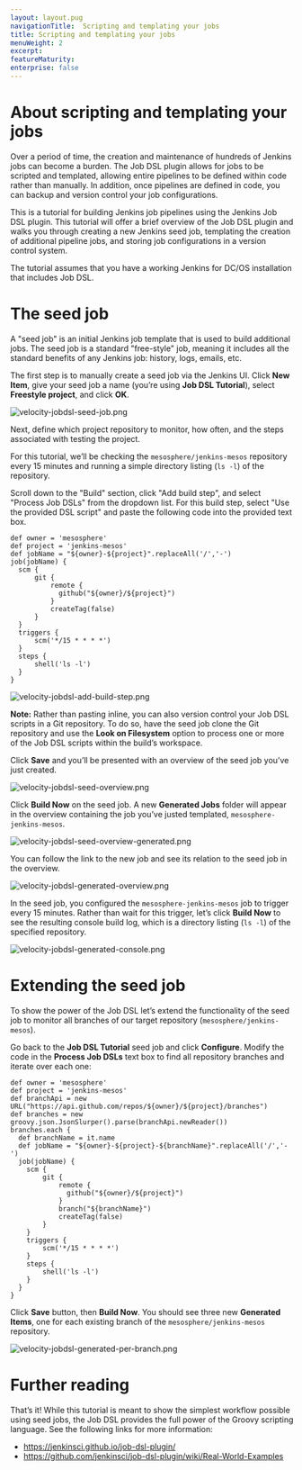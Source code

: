 ```yaml
---
layout: layout.pug
navigationTitle:  Scripting and templating your jobs
title: Scripting and templating your jobs
menuWeight: 2
excerpt:
featureMaturity:
enterprise: false
---
```

<h1>About scripting and templating your jobs</h1>

Over a period of time, the creation and maintenance of hundreds of Jenkins jobs can become a burden. The Job DSL plugin allows for jobs to be scripted and templated, allowing entire pipelines to be defined within code rather than manually. In addition, once pipelines are defined in code, you can backup and version control your job configurations.

This is a tutorial for building Jenkins job pipelines using the Jenkins Job DSL plugin. This tutorial will offer a brief overview of the Job DSL plugin and walks you through creating a new Jenkins seed job, templating the creation of additional pipeline jobs, and storing job configurations in a version control system.

The tutorial assumes that you have a working Jenkins for DC/OS installation that includes Job DSL.

<h1>The seed job</h1>

A "seed job" is an initial Jenkins job template that is used to build additional jobs. The seed job is a standard "free-style" job, meaning it includes all the standard benefits of any Jenkins job: history, logs, emails, etc.

The first step is to manually create a seed job via the Jenkins UI. Click <strong>New Item</strong>, give your seed job a name (you’re using <strong>Job DSL Tutorial</strong>), select <strong>Freestyle project</strong>, and click <strong>OK</strong>.

<img src="/service-docs/jenkins/img/velocity-jobdsl-seed-job.png" alt="velocity-jobdsl-seed-job.png" />

Next, define which project repository to monitor, how often, and the steps associated with testing the project.

For this tutorial, we’ll be checking the <code>mesosphere/jenkins-mesos</code> repository every 15 minutes and running a simple directory listing (<code>ls -l</code>) of the repository.

Scroll down to the "Build" section, click "Add build step", and select "Process Job DSLs" from the dropdown list. For this build step, select "Use the provided DSL script" and paste the following code into the provided text box.

<pre><code>def owner = 'mesosphere'
def project = 'jenkins-mesos'
def jobName = "${owner}-${project}".replaceAll('/','-')
job(jobName) {
  scm {
      git {
          remote {
            github("${owner}/${project}")
          }
          createTag(false)
      }
  }
  triggers {
      scm('*/15 * * * *')
  }
  steps {
      shell('ls -l')
  }
}
</code></pre>

<img src="/service-docs/jenkins/img/velocity-jobdsl-add-build-step.png" alt="velocity-jobdsl-add-build-step.png" />

<strong>Note:</strong> Rather than pasting inline, you can also version control your Job DSL scripts in a Git repository. To do so, have the seed job clone the Git repository and use the <strong>Look on Filesystem</strong> option to process one or more of the Job DSL scripts within the build’s workspace.

Click <strong>Save</strong> and you’ll be presented with an overview of the seed job you’ve just created.

<img src="/service-docs/jenkins/img/velocity-jobdsl-seed-overview.png" alt="velocity-jobdsl-seed-overview.png" />

Click <strong>Build Now</strong> on the seed job. A new <strong>Generated Jobs</strong> folder will appear in the overview containing the job you’ve justed templated, <code>mesosphere-jenkins-mesos</code>.

<img src="/service-docs/jenkins/img/velocity-jobdsl-seed-overview-generated.png" alt="velocity-jobdsl-seed-overview-generated.png" />

You can follow the link to the new job and see its relation to the seed job in the overview.

<img src="/service-docs/jenkins/img/velocity-jobdsl-generated-overview.png" alt="velocity-jobdsl-generated-overview.png" />

In the seed job, you configured the <code>mesosphere-jenkins-mesos</code> job to trigger every 15 minutes. Rather than wait for this trigger, let’s click <strong>Build Now</strong> to see the resulting console build log, which is a directory listing (<code>ls -l</code>) of the specified repository.

<img src="/service-docs/jenkins/img/velocity-jobdsl-generated-console.png" alt="velocity-jobdsl-generated-console.png" />

<h1>Extending the seed job</h1>

To show the power of the Job DSL let’s extend the functionality of the seed job to monitor all branches of our target repository (<code>mesosphere/jenkins-mesos</code>).

Go back to the <strong>Job DSL Tutorial</strong> seed job and click <strong>Configure</strong>. Modify the code in the <strong>Process Job DSLs</strong> text box to find all repository branches and iterate over each one:

<pre><code>def owner = 'mesosphere'
def project = 'jenkins-mesos'
def branchApi = new URL("https://api.github.com/repos/${owner}/${project}/branches")
def branches = new groovy.json.JsonSlurper().parse(branchApi.newReader())
branches.each {
  def branchName = it.name
  def jobName = "${owner}-${project}-${branchName}".replaceAll('/','-')
  job(jobName) {
    scm {
        git {
            remote {
              github("${owner}/${project}")
            }
            branch("${branchName}")
            createTag(false)
        }
    }
    triggers {
        scm('*/15 * * * *')
    }
    steps {
        shell('ls -l')
    }
  }
}
</code></pre>

Click <strong>Save</strong> button, then <strong>Build Now</strong>. You should see three new <strong>Generated Items</strong>, one for each existing branch of the <code>mesosphere/jenkins-mesos</code> repository.

<img src="/service-docs/jenkins/img/velocity-jobdsl-generated-per-branch.png" alt="velocity-jobdsl-generated-per-branch.png" />

<h1>Further reading</h1>

That’s it! While this tutorial is meant to show the simplest workflow possible using seed jobs, the Job DSL provides the full power of the Groovy scripting language. See the following links for more information:

<ul>
<li><a href="https://jenkinsci.github.io/job-dsl-plugin/">https://jenkinsci.github.io/job-dsl-plugin/</a></li>
<li><a href="https://github.com/jenkinsci/job-dsl-plugin/wiki/Real-World-Examples">https://github.com/jenkinsci/job-dsl-plugin/wiki/Real-World-Examples</a></li>
</ul>